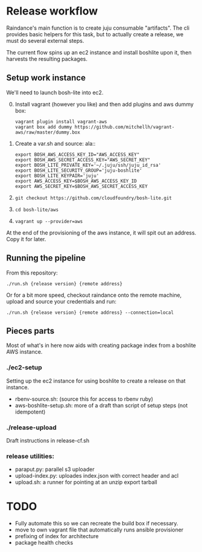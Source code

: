 # Release workflow

Raindance's main function is to create juju consumable
"artifacts". The cli provides basic helpers for this task, but to
actually create a release, we must do several external steps.

The current flow spins up an ec2 instance and install boshlite upon
it, then harvests the resulting packages.

## Setup work instance

We'll need to launch bosh-lite into ec2.

 0. Install vagrant (however you like) and then add plugins and aws
    dummy box:
    ```
    vagrant plugin install vagrant-aws
    vagrant box add dummy https://github.com/mitchellh/vagrant-aws/raw/master/dummy.box
    ```

 0. Create a var.sh and source: ala::
    ```
    export BOSH_AWS_ACCESS_KEY_ID="AWS_ACCESS_KEY"
    export BOSH_AWS_SECRET_ACCESS_KEY="AWS_SECRET_KEY"
    export BOSH_LITE_PRIVATE_KEY='~/.juju/ssh/juju_id_rsa'
    export BOSH_LITE_SECURITY_GROUP='juju-boshlite'
    export BOSH_LITE_KEYPAIR='juju'
    export AWS_ACCESS_KEY=$BOSH_AWS_ACCESS_KEY_ID
    export AWS_SECRET_KEY=$BOSH_AWS_SECRET_ACCESS_KEY
    ```

 0. `git checkout https://github.com/cloudfoundry/bosh-lite.git`

 0. `cd bosh-lite/aws`

 0. `vagrant up --provider=aws`

At the end of the provisioning of the aws instance, it will spit out an address. Copy it for later.

## Running the pipeline

From this repository:

 `./run.sh {release version} {remote address}`

Or for a bit more speed, checkout raindance onto the remote machine,
upload and source your credentials and run:

 `./run.sh {release version} {remote address} --connection=local`


## Pieces parts


Most of what's in here now aids with creating package index from a
boshlite AWS instance.

### ./ec2-setup

Setting up the ec2 instance for using boshlite to create a release
on that instance.

 - rbenv-source.sh: (source this for access to rbenv ruby)
 - aws-boshlite-setup.sh: more of a draft than script of setup steps (not idempotent)

### ./release-upload

Draft instructions in release-cf.sh

### release utilities:

 - paraput.py: parallel s3 uploader
 - upload-index.py: uploades index.json with correct header and acl
 - upload.sh: a runner for pointing at an unzip export tarball

# TODO

 - Fully automate this so we can recreate the build box if necessary.
 - move to own vagrant file that automatically runs ansible provisioner
 - prefixing of index for architecture
 - package health checks
